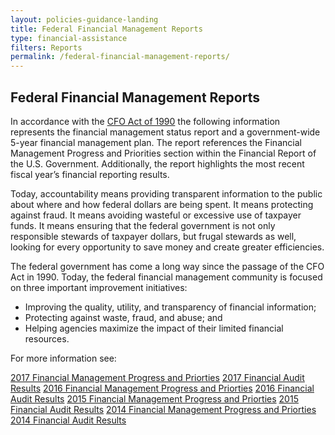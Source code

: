 ```yaml
---
layout: policies-guidance-landing
title: Federal Financial Management Reports
type: financial-assistance
filters: Reports
permalink: /federal-financial-management-reports/
---
```


<section class="usa-graphic-list">
    <div class="grid-container">
        <h1>Federal Financial Management Reports</h1>
        <p><span style="font-weight: 400;">In accordance with the </span><a href="https://www.gpo.gov/fdsys/pkg/STATUTE-104/pdf/STATUTE-104-Pg2838.pdf"><span style="font-weight: 400;">CFO Act of 1990</span></a><span style="font-weight: 400;"> the following information represents the financial management status report and a government-wide 5-year financial management plan. The report references the </span><span style="font-weight: 400;">Financial Management Progress and Priorities</span><span style="font-weight: 400;"> section within the Financial Report of the U.S. Government. Additionally, the report highlights the most recent fiscal year’s </span><span style="font-weight: 400;">financial reporting results</span><span style="font-weight: 400;">.</span></p>
        <p><span style="font-weight: 400;">Today, accountability means providing transparent information to the public about where and how federal dollars are being spent. It means protecting against fraud. It means avoiding wasteful or excessive use of taxpayer funds. It means ensuring that the federal government is not only responsible stewards of taxpayer dollars, but frugal stewards as well, looking for every opportunity to save money and create greater efficiencies. </span></p>
        <p><span style="font-weight: 400;">The federal government has come a long way since the passage of the CFO Act in 1990. Today, the federal financial management community is focused on three important improvement initiatives:</span></p>
        <ul>
            <li style="font-weight: 400;"><span style="font-weight: 400;">Improving the quality, utility, and transparency of financial information;</span></li>
            <li style="font-weight: 400;"><span style="font-weight: 400;">Protecting against waste, fraud, and abuse; and</span></li>
            <li style="font-weight: 400;"><span style="font-weight: 400;">Helping agencies maximize the impact of their limited financial resources.</span></li>
        </ul>
        <p><span style="font-weight: 400;">For more information see:</span></p>
        <a class="margin-top-1 text-no-underline text-white margin-bottom-1 usa-button usa-button--secondary bg-red border-0 padding-2" href="https://www.fiscal.treasury.gov/fsreports/rpt/finrep/finrep17/fr_resultsinbrief_2017.htm" tabindex="-1">2017 Financial Management Progress and Priorties</a>
        <a class="margin-top-1 text-no-underline text-white margin-bottom-1 usa-button usa-button--secondary bg-red border-0 padding-2" href="{{site.baseurl}}/federal-financial-management-reports/fy-2017-financial-federal-reports/fy-2017-financial-audit-results/" tabindex="-1">2017 Financial Audit Results</a>
        <a class="margin-top-1 text-no-underline text-white margin-bottom-1 usa-button usa-button--secondary bg-red border-0 padding-2" href="https://www.fiscal.treasury.gov/fsreports/rpt/finrep/finrep16/mda/fr_mgmt_discussion.htm" tabindex="-1">2016 Financial Management Progress and Priorties</a>
        <a class="margin-top-1 text-no-underline text-white margin-bottom-1 usa-button usa-button--secondary bg-red border-0 padding-2" href="{{site.baseurl}}/federal-financial-management-reports/fy-2016-financial-federal-reports/fy-2016-financial-audit-results/" tabindex="-1">2016 Financial Audit Results</a>
        <a class="margin-top-1 text-no-underline text-white margin-bottom-1 usa-button usa-button--secondary bg-red border-0 padding-2" href="https://www.fiscal.treasury.gov/fsreports/rpt/finrep/finrep15/mda/fr_mgmt_discussion.htm" tabindex="-1">2015 Financial Management Progress and Priorties</a>
        <a class="margin-top-1 text-no-underline text-white margin-bottom-1 usa-button usa-button--secondary bg-red border-0 padding-2" href="{{site.baseurl}}/federal-financial-management-reports/fy-2015-financial-federal-reports/fy-2015-financial-audit-results/" tabindex="-1">2015 Financial Audit Results</a>
        <a class="margin-top-1 text-no-underline text-white margin-bottom-1 usa-button usa-button--secondary bg-red border-0 padding-2" href="https://www.fiscal.treasury.gov/fsreports/rpt/finrep/finrep14/mda/fr_mgmt_discussion_5.htm" tabindex="-1">2014 Financial Management Progress and Priorties</a>
        <a class="margin-top-1 text-no-underline text-white margin-bottom-1 usa-button usa-button--secondary bg-red border-0 padding-2" href="{{site.baseurl}}/federal-financial-management-reports/fy-2014-financial-federal-reports/fy-2014-financial-audit-results/" tabindex="-1">2014 Financial Audit Results</a>
    </div>
</section>